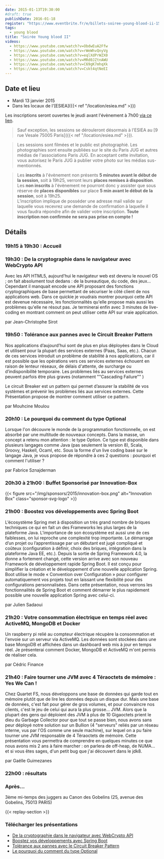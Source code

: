 ```yaml
---
date: 2015-01-13T19:30:00
#draft: true
publishDate: 2016-01-18
register: "https://www.eventbrite.fr/e/billets-soiree-young-blood-ii-15060592638"
tags:
  - young blood
title: "Soirée Young blood II"
videos:
  - https://www.youtube.com/watch?v=ObdwEuA2Ffw
  - https://www.youtube.com/watch?v=rWeWhvQnyVg
  - https://www.youtube.com/watch?v=eqlXdPrWZX0
  - https://www.youtube.com/watch?v=MRd0JZtnAWU
  - https://www.youtube.com/watch?v=C69gK7mhqXk
  - https://www.youtube.com/watch?v=Cskt4qtNeEI
---
```


## Date et lieu

- Mardi 13 janvier 2015
- Dans les locaux de l'[ESIEA]({{< ref "/location/esiea.md" >}})

Les inscriptions seront ouvertes le jeudi avant l'évènement à 7h00 [via ce lien](https://www.eventbrite.fr/e/billets-soiree-young-blood-ii-15060592638).

> Sauf exception, les sessions se dérouleront désormais à l'ESIEA au [9 rue Vesale 75005 Paris]({{< ref "/location/esiea.md" >}}).

> Les sessions sont filmées et le public est photographié. Les photographies sont ensuite publiées sur le site du Paris JUG et autres médias de l'associations Paris JUG. En acceptant cette invitation, vous autorisez le Paris JUG à publier votre photo sur les médias sus-mentionnés.

> Les **inscrits** à l'évènement non présents **5 minutes avant le début de la session**, soit à 19h25, verront leurs **places remises à disposition**.  
> Les **non inscrits** à l'évènement ne pourront donc y assister que sous réserve de **places disponibles** sur place **5 min avant le début de la session**, soit à 19h25.  
> L’inscription implique de posséder une adresse mail valide sur laquelle vous recevrez une demande de confirmation à laquelle il vous faudra répondre afin de valider votre inscription.
> **Toute inscription non confirmée ne sera pas prise en compte !**

## Détails

### 19h15 à 19h30 : Accueil

### 19h30 : De la cryptographie dans le navigateur avec WebCrypto API

Avec les API HTML5, aujourd'hui le navigateur web est devenu le nouvel OS ; on fait absolument tout dedans : de la bureautique, du code, des jeux... Cependant il manquait encode une API proposant des fonctions cryptographiques de base permettant de sécuriser le côté client de nos applications web. Dans ce quickie je voudrais montrer pourquoi cette API est devenue nécessaire, les fonctionnalités qu'elle propose mais aussi les problèmes qu'elle ne résout pas. Je terminerai enfin avec 3 minutes de live-coding en montrant comment on peut utiliser cette API sur vraie application.


par Jean-Christophe Sirot

### 19h50 : Tolérance aux pannes avec le Circuit Breaker Pattern

Nos applications d’aujourd’hui sont de plus en plus déployées dans le Cloud et utilisent pour la plupart des services externes (Paas, Saas, etc.). Chacun de ces services introduit un problème de stabilité à nos applications, car il est possible que les opérations vers ces services externes échouent en raison de lenteur réseaux, de délais d'attente, de surcharge ou d’indisponibilité temporaire. Les problèmes liés au services externes peuvent parfois être plus graves (notamment ""Cascading Failure"" )

Le circuit Breaker est un pattern qui permet d’assurer la stabilité de vos systèmes et prévenir les problèmes liés aux services externes. Cette Présentation propose de montrer comment utiliser ce pattern.

par Mouhcine Moulou

### 20h10 : Le pourquoi du comment du type Optional

Lorsque l'on découvre le monde de la programmation fonctionnelle, on est absorbé par une multitude de nouveaux concepts. Dans la masse, un concept a retenu mon attention : le type Option. Ce type est disponible dans plusieurs langages comme Java (pas seulement la version 8), Scala, Groovy, Haskell, Ocaml, etc. Sous la forme d'un live coding basé sur le langage Java, je vous propose de répondre à ces 2 questions : pourquoi et comment l'utiliser ?

par Fabrice Sznajderman

### 20h30 à 21h00 : Buffet Sponsorisé par Innovation-Box

{{< figure src="/img/sponsors/2015/innovation-box.png" alt="Innovation Box" class="sponsor-svg-logo" >}}

### 21h00 : Boostez vos développements avec Spring Boot

L’écosystème Spring met à disposition un très grand nombre de briques techniques ce qui en fait un des Frameworks les plus larges de la plateforme Java. L’importance de son écosystème est aussi une de ces faiblesses, on lui reproche une complexité trop importante. Le démarrage d’un projet ou l’apprentissage par un débutant est jugé compliqué et coûteux (configuration à définir, choix des briques, intégration dans la plateforme Java EE, etc.). Depuis la sortie de Spring Framework 4.0, la donne a fortement changé, cette version arrive avec son nouveau Framework de développement rapide Spring Boot. Il est conçu pour simplifier la création et le développement d’une nouvelle application Spring. Boot utilise le mode « Convention over Configuration » pour configurer automatiquement vos projets tout en laissant une flexibilité pour des configurations personnalisées. Dans cette présentation, nous verrons les fonctionnalités de Spring Boot et comment démarrer le plus rapidement possible une nouvelle application Spring avec celui-ci.

par Julien Sadaoui

### 21h20 : Votre consommation électrique en temps réel avec ActiveMQ, MongoDB et Docker

Un raspberry pi relié au compteur électrique récupère la consommation et l'envoie sur un serveur via ActiveMQ. Les données sont stockées dans une base MongoDB et affichées dans un dashboard web mis à jour en temps réel. Je présenterai comment Docker, MongoDB et ActiveMQ m'ont permis de réaliser cela.

par Cédric Finance

### 21h40 : Faire tourner une JVM avec 4 Téraoctets de mémoire : Yes We Can !

Chez Quartet FS, nous développons une base de données qui garde tout en mémoire plutôt que de lire les données depuis un disque dur. Mais une base de données, c'est fait pour gérer de gros volumes, et pour convaincre nos clients, c'est le jeu de celui qui aura la plus grosse... JVM. Alors que la plupart des gens qui déploient des JVM à plus de 10 Gigaoctets prient le dieu du Garbage Collector pour que tout se passe bien, nous avons sans peur déployé notre solution sur un Bullion (4 "serveurs" reliés par un réseau interne, vus par l'OS comme une seule machine), sur lequel on a pu faire tourner une JVM responsable de 4 Téraoctets de mémoire. Cette présentation vous permettra de comprendre en quelques minutes ce que nous avons mis 2 ans à faire marcher : on parlera de off-heap, de NUMA... et si vous êtes sages, d'un petit bug que j'ai découvert dans le jdk8.

par Gaëlle Guimezanes

### 22h00 : résultats

### Après…

3ème mi-temps des juggers au Canon des Gobelins (25, avenue des Gobelins, 75013 PARIS)

{{< replay-section >}}

### Télécharger les présentations

- [De la cryptographie dans le navigateur avec WebCrypto API](webcryptoapiparisjug20150113-150116061405-conversion-gate02.pdf)
- [Boostez vos développements avec Spring Boot](parisjugspring-boot-150120134339-conversion-gate01.pdf)
- [Tolérance aux pannes avec le Circuit Breaker Pattern](CircuitBreakerMouhcineMOULOU.pdf)
- [Le pourquoi du comment du type Optional](parisjugoption-150120122538-conversion-gate01.pdf)
